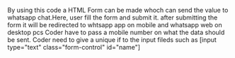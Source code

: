 By using this code a HTML Form can be made whoch can send the value to whatsapp chat.Here, user fill the form and submit it. after submitting the form it will be redirected to whtsapp app on mobile and whatsapp web on desktop pcs
Coder have to pass a mobile number on what the data should be sent.
Coder need to give a unique if to the input fileds such as [input type="text" class="form-control" id="name"]
